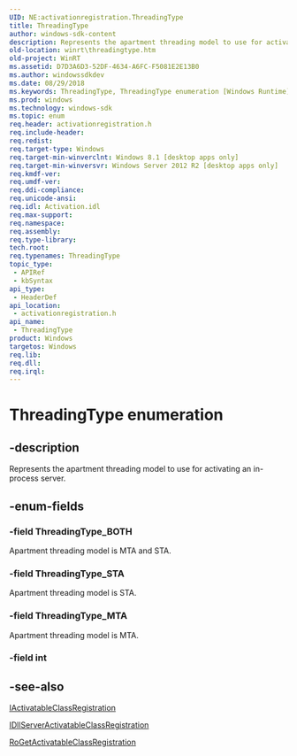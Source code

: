 ```yaml
---
UID: NE:activationregistration.ThreadingType
title: ThreadingType
author: windows-sdk-content
description: Represents the apartment threading model to use for activating an in-process server.
old-location: winrt\threadingtype.htm
old-project: WinRT
ms.assetid: D7D3A6D3-52DF-4634-A6FC-F5081E2E13B0
ms.author: windowssdkdev
ms.date: 08/29/2018
ms.keywords: ThreadingType, ThreadingType enumeration [Windows Runtime], ThreadingType_BOTH, ThreadingType_MTA, ThreadingType_STA, activationregistration/ThreadingType, activationregistration/ThreadingType_BOTH, activationregistration/ThreadingType_MTA, activationregistration/ThreadingType_STA, winrt.threadingtype
ms.prod: windows
ms.technology: windows-sdk
ms.topic: enum
req.header: activationregistration.h
req.include-header: 
req.redist: 
req.target-type: Windows
req.target-min-winverclnt: Windows 8.1 [desktop apps only]
req.target-min-winversvr: Windows Server 2012 R2 [desktop apps only]
req.kmdf-ver: 
req.umdf-ver: 
req.ddi-compliance: 
req.unicode-ansi: 
req.idl: Activation.idl
req.max-support: 
req.namespace: 
req.assembly: 
req.type-library: 
tech.root: 
req.typenames: ThreadingType
topic_type:
 - APIRef
 - kbSyntax
api_type:
 - HeaderDef
api_location:
 - activationregistration.h
api_name:
 - ThreadingType
product: Windows
targetos: Windows
req.lib: 
req.dll: 
req.irql: 
---
```


# ThreadingType enumeration


## -description


Represents the apartment threading model to use for activating an in-process server.


## -enum-fields




### -field ThreadingType_BOTH

Apartment threading model is MTA and STA.


### -field ThreadingType_STA

Apartment threading model is STA.


### -field ThreadingType_MTA

Apartment threading model is MTA.


### -field int




## -see-also




<a href="https://msdn.microsoft.com/99834A2D-547B-4B04-8703-46B11E0BB812">IActivatableClassRegistration</a>



<a href="https://msdn.microsoft.com/00E9476E-45E0-4D97-9DA4-FD293674BED4">IDllServerActivatableClassRegistration</a>



<a href="https://msdn.microsoft.com/9D9B74C9-9D9A-4E10-A222-C8F3658F2C48">RoGetActivatableClassRegistration</a>
 

 

